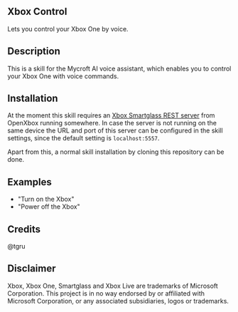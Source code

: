 ## Xbox Control

Lets you control your Xbox One by voice.

## Description

This is a skill for the Mycroft AI voice assistant, which enables you to control your Xbox One with voice commands.

## Installation

At the moment this skill requires an [Xbox Smartglass REST server](https://github.com/OpenXbox/xbox-smartglass-rest-python) from OpenXbox running somewhere. In case the server is not running on the same device the URL and port of this server can be configured in the skill settings, since the default setting is `localhost:5557`.

Apart from this, a normal skill installation by cloning this repository can be done.

## Examples

 - "Turn on the Xbox"
 - "Power off the Xbox"

## Credits

@tgru

## Disclaimer

Xbox, Xbox One, Smartglass and Xbox Live are trademarks of Microsoft Corporation. This project is in no way endorsed by or affiliated with Microsoft Corporation, or any associated subsidiaries, logos or trademarks.